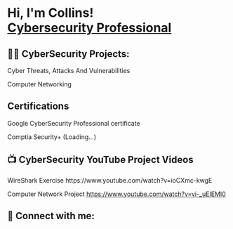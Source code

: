 <h1>Hi, I'm Collins! <br/><a  <a href="https://www.linkedin.com/in/collins-manning-32256a176/">Cybersecurity Professional</a>

<h2>👨‍💻 CyberSecurity Projects:</h2> 
Cyber Threats, Attacks And Vulnerabilities 

Computer Networking 
<h2> Certifications </h2>

Google CyberSecurity Professional certificate


Comptia Security+ (Loading...)

<h2>📺 CyberSecurity YouTube Project Videos</h2>
WireShark Exercise
https://www.youtube.com/watch?v=ioCXmc-kwgE

Computer Network Project
https://www.youtube.com/watch?v=vi-_uEIEMl0
<h2> 🤳 Connect with me:</h2>

[linkedin]: https://www.linkedin.com/in/collins-manning-32256a176/
